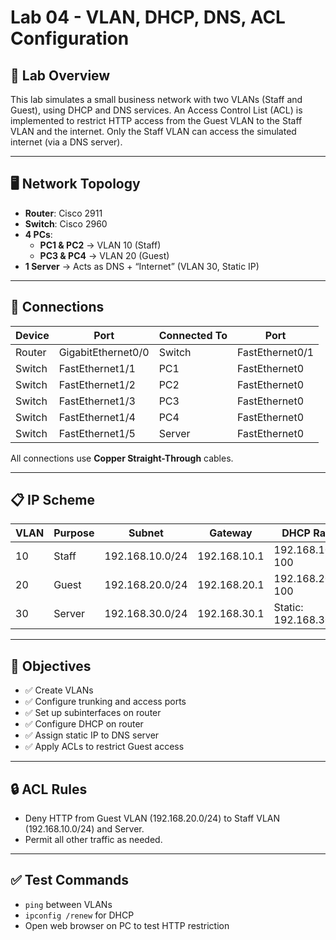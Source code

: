 # Lab 04 - VLAN, DHCP, DNS, ACL Configuration

## 🧪 Lab Overview

This lab simulates a small business network with two VLANs (Staff and Guest), using DHCP and DNS services. An Access Control List (ACL) is implemented to restrict HTTP access from the Guest VLAN to the Staff VLAN and the internet. Only the Staff VLAN can access the simulated internet (via a DNS server).

---

## 🖥️ Network Topology

- **Router**: Cisco 2911  
- **Switch**: Cisco 2960  
- **4 PCs**:
  - **PC1 & PC2** → VLAN 10 (Staff)
  - **PC3 & PC4** → VLAN 20 (Guest)
- **1 Server** → Acts as DNS + “Internet” (VLAN 30, Static IP)

---

## 🔌 Connections

| Device | Port              | Connected To | Port            |
|--------|-------------------|--------------|-----------------|
| Router | GigabitEthernet0/0| Switch       | FastEthernet0/1 |
| Switch | FastEthernet1/1   | PC1          | FastEthernet0   |
| Switch | FastEthernet1/2   | PC2          | FastEthernet0   |
| Switch | FastEthernet1/3   | PC3          | FastEthernet0   |
| Switch | FastEthernet1/4   | PC4          | FastEthernet0   |
| Switch | FastEthernet1/5   | Server       | FastEthernet0   |

All connections use **Copper Straight-Through** cables.

---

## 📋 IP Scheme

| VLAN | Purpose | Subnet           | Gateway       | DHCP Range            |
|------|---------|------------------|---------------|------------------------|
| 10   | Staff   | 192.168.10.0/24  | 192.168.10.1  | 192.168.10.10–100      |
| 20   | Guest   | 192.168.20.0/24  | 192.168.20.1  | 192.168.20.10–100      |
| 30   | Server  | 192.168.30.0/24  | 192.168.30.1  | Static: 192.168.30.10  |

---

## 🎯 Objectives

- ✅ Create VLANs
- ✅ Configure trunking and access ports
- ✅ Set up subinterfaces on router
- ✅ Configure DHCP on router
- ✅ Assign static IP to DNS server
- ✅ Apply ACLs to restrict Guest access

---

## 🔒 ACL Rules

- Deny HTTP from Guest VLAN (192.168.20.0/24) to Staff VLAN (192.168.10.0/24) and Server.
- Permit all other traffic as needed.

---

## ✅ Test Commands

- `ping` between VLANs
- `ipconfig /renew` for DHCP
- Open web browser on PC to test HTTP restriction

